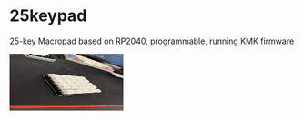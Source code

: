 # 25keypad
25-key Macropad based on RP2040, programmable, running KMK firmware

<img src="https://github.com/tommy-tg/25keypad/blob/main/v1/assembled.jpg" width="200" height="100">
